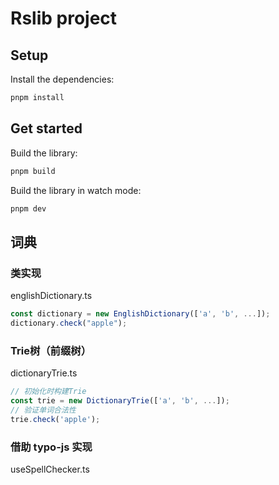 # Rslib project

## Setup

Install the dependencies:

```bash
pnpm install
```

## Get started

Build the library:

```bash
pnpm build
```

Build the library in watch mode:

```bash
pnpm dev
```

## 词典

### 类实现

englishDictionary.ts

```ts
const dictionary = new EnglishDictionary(['a', 'b', ...]);
dictionary.check("apple");
```

### Trie树（前缀树）

dictionaryTrie.ts

```ts
// 初始化时构建Trie
const trie = new DictionaryTrie(['a', 'b', ...]);
// 验证单词合法性
trie.check('apple');
```

### 借助 typo-js 实现

useSpellChecker.ts
